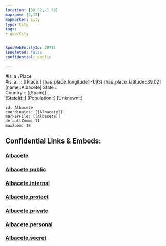 ```yaml
---
location: [39.02,-1.93] 
mapzoom: [7,12] 
mapmarker: city 
type: City
tags:
- geo/City


SpocWebEntityId: 28711
isDeleted: false
confidential: public

---
```

#is_a_/Place  
#is_a_ :: [[Place]] 
[has_place_longitude::-1.93] 
[has_place_latitude::39.02] 
[name::Albacete] 
State ::  
Country :: [[Spain]]  
[StateId::] 
[Population::] 
[Unknown::] 


```leaflet
id: Albacete
coordinates: [[Albacete]] 
markerFile: [[Albacete]] 
defaultZoom: 11 
maxZoom: 18
```


## Confidential Links & Embeds: 

### [Albacete](/_Standards/Earth/Continent/Europe/Europe~South/Spain/Provinces~Spain/Castilla-La_Mancha/Albacete.Province/City/Albacete.md) 

### [Albacete.public](/_public/Earth/Continent/Europe/Europe~South/Spain/Provinces~Spain/Castilla-La_Mancha/Albacete.Province/City/Albacete.public.md) 

### [Albacete.internal](/_internal/Earth/Continent/Europe/Europe~South/Spain/Provinces~Spain/Castilla-La_Mancha/Albacete.Province/City/Albacete.internal.md) 

### [Albacete.protect](/_protect/Earth/Continent/Europe/Europe~South/Spain/Provinces~Spain/Castilla-La_Mancha/Albacete.Province/City/Albacete.protect.md) 

### [Albacete.private](/_private/Earth/Continent/Europe/Europe~South/Spain/Provinces~Spain/Castilla-La_Mancha/Albacete.Province/City/Albacete.private.md) 

### [Albacete.personal](/_personal/Earth/Continent/Europe/Europe~South/Spain/Provinces~Spain/Castilla-La_Mancha/Albacete.Province/City/Albacete.personal.md) 

### [Albacete.secret](/_secret/Earth/Continent/Europe/Europe~South/Spain/Provinces~Spain/Castilla-La_Mancha/Albacete.Province/City/Albacete.secret.md)

